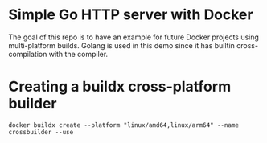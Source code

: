 # Simple Go HTTP server with Docker

The goal of this repo is to have an example for future Docker projects using multi-platform builds. Golang is used in this demo since it has builtin cross-compilation with the compiler.


# Creating a buildx cross-platform builder

`docker buildx create --platform "linux/amd64,linux/arm64" --name crossbuilder --use`
